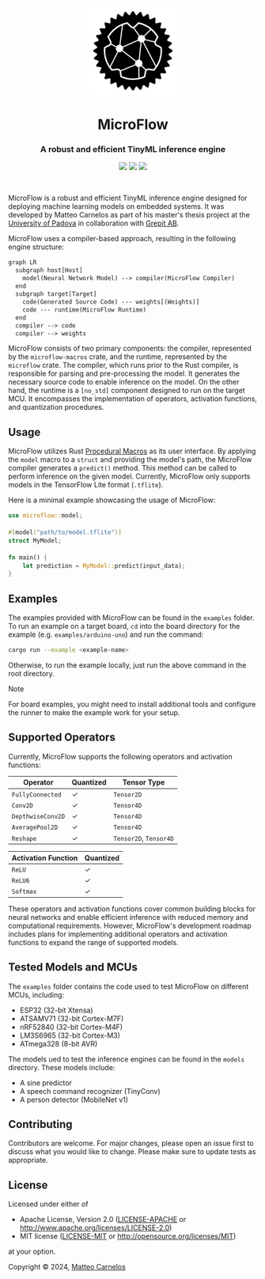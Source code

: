 <p align="center">
  <img src="assets/microflow-logo.png" width="180">
</p>

<h1 align="center">MicroFlow</h1>
<h3 align="center">A robust and efficient TinyML inference engine</h3>
<p align="center">
  <a href="https://crates.io/crates/microflow"><img src="https://img.shields.io/crates/v/microflow"></a>
  <a href="https://docs.rs/microflow"><img src="https://img.shields.io/docsrs/microflow"></a>
  <a href="https://github.com/matteocarnelos/microflow-rs/actions/workflows/cargo.yml"><img src="https://img.shields.io/github/actions/workflow/status/matteocarnelos/microflow-rs/cargo.yml?branch=main"></a>
</p>

<br>

MicroFlow is a robust and efficient TinyML inference engine designed for deploying machine learning models on embedded systems.
It was developed by Matteo Carnelos as part of his master's thesis project at the [University of Padova](https://www.unipd.it/en/) in collaboration with [Grepit AB](https://github.com/GrepitAB).

MicroFlow uses a compiler-based approach, resulting in the following engine structure:

```mermaid
graph LR
  subgraph host[Host]
    model(Neural Network Model) --> compiler(MicroFlow Compiler)
  end
  subgraph target[Target]
    code(Generated Source Code) --- weights[(Weights)]
    code --- runtime(MicroFlow Runtime)
  end
  compiler --> code
  compiler --> weights
```

MicroFlow consists of two primary components: the compiler, represented by the `microflow-macros` crate, and the runtime, represented by the `microflow` crate.
The compiler, which runs prior to the Rust compiler, is responsible for parsing and pre-processing the model.
It generates the necessary source code to enable inference on the model.
On the other hand, the runtime is a `[no_std]` component designed to run on the target MCU.
It encompasses the implementation of operators, activation functions, and quantization procedures.

## Usage

MicroFlow utilizes Rust [Procedural Macros](https://doc.rust-lang.org/reference/procedural-macros.html) as its user interface.
By applying the `model` macro to a `struct` and providing the model's path, the MicroFlow compiler generates a `predict()` method.
This method can be called to perform inference on the given model.
Currently, MicroFlow only supports models in the TensorFlow Lite format (`.tflite`).

Here is a minimal example showcasing the usage of MicroFlow:

```rust ignore
use microflow::model;

#[model("path/to/model.tflite")]
struct MyModel;

fn main() {
    let prediction = MyModel::predict(input_data);
}
```

## Examples

The examples provided with MicroFlow can be found in the `examples` folder.
To run an example on a target board, `cd` into the board directory for the example (e.g. `examples/arduino-uno`) and run the command:
```bash ignore
cargo run --example <example-name>
```
Otherwise, to run the example locally, just run the above command in the root directory.

> [!NOTE]
> For board examples, you might need to install additional tools and configure the runner to make the example work for your setup.

## Supported Operators

Currently, MicroFlow supports the following operators and activation functions:

| Operator          | Quantized | Tensor Type            |
|-------------------|-----------|------------------------|
| `FullyConnected`  | &check;   | `Tensor2D`             |
| `Conv2D`          | &check;   | `Tensor4D`             |
| `DepthwiseConv2D` | &check;   | `Tensor4D`             |
| `AveragePool2D`   | &check;   | `Tensor4D`             |
| `Reshape`         | &check;   | `Tensor2D`, `Tensor4D` |

| Activation Function | Quantized |
|---------------------|-----------|
| `ReLU`              | &check;   |
| `ReLU6`             | &check;   |
| `Softmax`           | &check;   |

These operators and activation functions cover common building blocks for neural networks and enable efficient inference with reduced memory and computational requirements.
However, MicroFlow's development roadmap includes plans for implementing additional operators and activation functions to expand the range of supported models.

## Tested Models and MCUs

The `examples` folder contains the code used to test MicroFlow on different MCUs, including:

- ESP32 (32-bit Xtensa)
- ATSAMV71 (32-bit Cortex-M7F)
- nRF52840 (32-bit Cortex-M4F)
- LM3S6965 (32-bit Cortex-M3)
- ATmega328 (8-bit AVR)

The models ued to test the inference engines can be found in the `models` directory.
These models include:

- A sine predictor
- A speech command recognizer (TinyConv)
- A person detector (MobileNet v1)

## Contributing

Contributors are welcome.
For major changes, please open an issue first to discuss what you would like to change.
Please make sure to update tests as appropriate.

## License

Licensed under either of

* Apache License, Version 2.0 ([LICENSE-APACHE](LICENSE-APACHE) or <http://www.apache.org/licenses/LICENSE-2.0>)
* MIT license ([LICENSE-MIT](LICENSE-MIT) or <http://opensource.org/licenses/MIT>)

at your option.

Copyright © 2024, [Matteo Carnelos](https://github.com/matteocarnelos)
